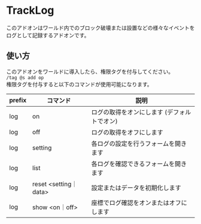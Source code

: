 # TrackLog
このアドオンはワールド内でのブロック破壊または設置などの様々なイベントをログとして記録するアドオンです。

## 使い方
このアドオンをワールドに導入したら、権限タグを付与してください。  
```/tag @s add op```  
権限タグを付与すると以下のコマンドが使用可能になります。

| prefix | コマンド | 説明 |
| ---- | ---- | ---- |
| log | on | ログの取得をオンにします (デフォルトでオン) |
| log | off | ログの取得をオフにします |
| log | setting | 各ログの設定を行うフォームを開きます |
| log | list | 各ログを確認できるフォームを開きます |
| log | reset <setting｜data> | 設定またはデータを初期化します |
| log | show <on｜off> | 座標でログ確認をオンまたはオフにします | 